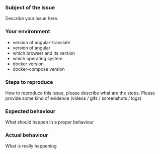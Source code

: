 ### Subject of the issue
Describe your issue here.

### Your environment
* version of angular-translate
* version of angular
* which browser and its version
* which operating system
* docker version
* docker-compose version

### Steps to reproduce
How to reproduce this issue, please describe what are the steps. Please provide some kind of evidence (videos / gifs / screenshots / logs)

### Expected behaviour
What should happen in a proper behaviour

### Actual behaviour
What is really happening
